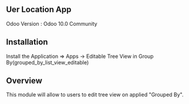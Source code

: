Uer Location App
-----------------------------------

Odoo Version : Odoo 10.0 Community


Installation 
-------------------------------------
Install the Application => Apps -> Editable Tree View in Group By(grouped_by_list_view_editable)


Overview
-------------------------------------
This module will allow to users to edit tree view on applied "Grouped By".
